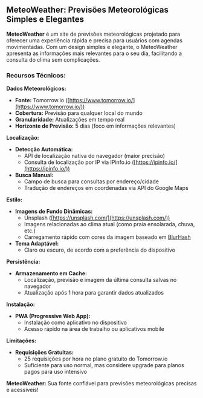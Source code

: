 ## MeteoWeather: Previsões Meteorológicas Simples e Elegantes

**MeteoWeather** é um site de previsões meteorológicas projetado para oferecer uma experiência rápida e precisa para usuários com agendas movimentadas. Com um design simples e elegante, o MeteoWeather apresenta as informações mais relevantes para o seu dia, facilitando a consulta do clima sem complicações.

### Recursos Técnicos:

**Dados Meteorológicos:**

* **Fonte:** Tomorrow.io ([https://www.tomorrow.io/](https://www.tomorrow.io/))
* **Cobertura:** Previsão para qualquer local do mundo
* **Granularidade:** Atualizações em tempo real
* **Horizonte de Previsão:** 5 dias (foco em informações relevantes)

**Localização:**

* **Detecção Automática:**
    * API de localização nativa do navegador (maior precisão)
    * Consulta de localização por IP via IPinfo.io ([https://ipinfo.io/](https://ipinfo.io/))
* **Busca Manual:**
    * Campo de busca para consultas por endereço/cidade
    * Tradução de endereços em coordenadas via API do Google Maps

**Estilo:**

* **Imagens de Fundo Dinâmicas:**
    * Unsplash ([https://unsplash.com/](https://unsplash.com/))
    * Imagens relacionadas ao clima atual (como praia ensolarada, chuva, etc.)
    * Carregamento rápido com cores da imagem baseado em [BlurHash](https://blurha.sh/)
* **Tema Adaptável:**
    * Claro ou escuro, de acordo com a preferência do dispositivo

**Persistência:**

* **Armazenamento em Cache:**
    * Localização, previsão e imagem da última consulta salvas no navegador
    * Atualização após 1 hora para garantir dados atualizados

**Instalação:**

* **PWA (Progressive Web App):**
    * Instalação como aplicativo no dispositivo
    * Acesso rápido na área de trabalho ou aplicativos mobile

**Limitações:**

* **Requisições Gratuitas:**
    * 25 requisições por hora no plano gratuito do Tomorrow.io
    * Suficiente para uso normal, mas considere upgrade para planos pagos para uso intensivo

**MeteoWeather:** Sua fonte confiável para previsões meteorológicas precisas e acessíveis!
